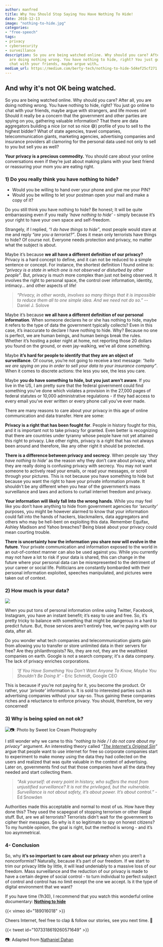 ```yaml
---
author: manfred
title: Why You Should Stop Saying You Have Nothing To Hide!
date: 2018-12-13
image: "nothing-to-hide.jpg"
categories:
- "free-speech"
tags:
- privacy
- cybersecurity
- surveillance
description: So you are being watched online. Why should you care? After all, you
  are doing nothing wrong. You have nothing to hide, right? You just go online to
  chat with your friends, maybe argue with…
medium_url: https://medium.com/berty-tech/nothing-to-hide-5d4ef25cf271
---
```


## And why it's not OK being watched.

So you are being watched online. Why should you care? After all, you are doing nothing wrong. You have nothing to hide, right? You just go online to chat with your friends, maybe argue with strangers, and life moves on! Should it really be a concern that the government and other parties are spying on you, gathering valuable information? That there are data aggregators building a nice (or not so nice 😅) profile of you to sell to the highest bidder? What of state agencies, travel companies, telecommunication giants, marketing agencies, advertising companies and insurance providers all clamoring for the personal data used not only to sell to you but sell you as well?

**Your privacy is a precious commodity.** You should care about your online conversations even if they’re just about making plans with your best friend or reassuring your mom you are eating right.

### 1)	Do you really think you have nothing to hide?

  * Would you be willing to hand over your phone and give me your PIN?
  * Would you be willing to let your postman open your mail and make a copy of it?

Do you still think you have nothing to hide? Be honest; It will be quite embarrassing even if you really _‘have nothing to hide’_ - simply because it’s your right to have your own space and self-freedom.

Strangely, if I replied, _“I do have things to hide”_, most people would stare at me and reply _“are you a terrorist?”_. Does it mean only terrorists have things to hide? Of course not. Everyone needs protection and privacy, no matter what the subject is about.

Maybe it’s because **we all have a different definition of our privacy?** Privacy is a hard concept to define, and it can not be reduced to a simple sentence or concept. For instance, the shortest definition I found online is: _“privacy is a state in which one is not observed or disturbed by other people”_. But, privacy is much more complex than just not being observed. It involves the right to personal space, the control over information, identity, intimacy… and other aspects of life!

> _“Privacy, in other words, involves so many things that it is impossible to reduce them all to one simple idea. And we need not do so.”_ --  Daniel J. Solove

Maybe it’s because **we all have a different definition of our personal information**. When someone declares he or she has nothing to hide, maybe it refers to the type of data the government typically collects? Even in this case, it’s inaccurate to declare I have nothing to hide. Why? Because no one is perfect, we are human beings, and human beings break the rules. Whether it’s hosting a poker night at home, not reporting those 20 dollars you found on the ground, or even jay-walking, we’ve all done something.

Maybe **it’s hard for people to identify that they are an object of surveillance**. Of course, you’re not going to receive a text message: _“hello we are spying on you in order to sell your data to your insurance company”_. When it comes to discrete actions: the less you see, the less you care.

Maybe **you do have something to hide, but you just aren’t aware**. If you live in the US, I am pretty sure that the federal government could find something you’ve done which violates a provision in the 27,000 pages of federal statutes or 10,000 administrative regulations - if they had access to every email you’ve ever written or every phone call you’ve ever made.

There are many reasons to care about your privacy in this age of online communication and data transfer. Here are some:

**Privacy is a right that has been fought for**. People in history fought for this, and it is important not to take privacy for granted. Even better is recognizing that there are countries under tyranny whose people have not yet attained this right to privacy. Like other rights, privacy is a right that has not always been around and therefore, like any other right it should be protected.

**There is a difference between privacy and secrecy**. When people say _‘they have nothing to hide’_ as the reason why they don’t care about privacy, what they are really doing is confusing privacy with secrecy. You may not want someone to actively read your emails, or read your messages, or scroll through your pictures. This is not because you have something to hide but because you want the right to have your private information private. It shouldn’t be any different when you hear of the government’s mass surveillance and laws and actions to curtail internet freedom and privacy.

**Your information will likely fall Into the wrong hands**. While you may feel like you don’t have anything to hide from government agencies for _‘security’_ purposes, you might be however alarmed to know that your information could fall into the hands of hackers, blackmailers, data aggregators and others who may be hell-bent on exploiting this data. Remember Equifax, Ashley Madison and Yahoo breaches? Being blasé about your privacy could mean courting trouble.

**There is uncertainty how the information you share now will evolve in the future**. Your private communication and information exposed to the world in an out-of-context manner can also be used against you. While you currently may not have a lot to risk if your data is shared, this can change in the future where your personal data can be misrepresented to the detriment of your career or social life. Politicians are constantly bombarded with their personal information exploited, speeches manipulated, and pictures were taken out of context.

### 2) How much is your data?

![](nothing-to-hide-min.2.jpg)

When you put tons of personal information online using Twitter, Facebook, Instagram, you have an instant benefit; it’s easy to use and free. So, it’s pretty tricky to balance with something that might be dangerous in a hard to predict future. But, those services aren’t entirely free, we're paying with our data, after all.

Do you wonder what tech companies and telecommunication giants gain from allowing you to transfer or store unlimited data in their servers for free? Are they philanthropists? No, they are not, they are the wealthiest companies on earth. Google is not a search company; it's a data company. The lack of privacy enriches corporations.

> _‘If You Have Something You Don’t Want Anyone To Know, Maybe You Shouldn’t Be Doing It’_ - Eric Schmidt, Google CEO

This is because if you’re not paying for it, you become the product. Or rather, your _‘private’_ information is. It is sold to interested parties such as advertising companies without your say-so. Thus gaining these companies riches and a reluctance to enforce privacy. You should, therefore, be very concerned!

### 3) Why is being spied on not ok?
![📷: Photo by Sweet Ice Cream Photography](nothing-to-hide-min.3.jpg "📷: Photo by [Sweet Ice Cream Photography](https://unsplash.com/photos/2VwP6rUzZQ0)")

I still wonder why we came to this _“nothing to hide / I do not care about my privacy”_ argument. An interesting theory called _“[The Internet's Original Sin](https://www.theatlantic.com/technology/archive/2014/08/advertising-is-the-internets-original-sin/376041/)”_ argue that people want to use internet for free so corporate companies start to experiment to make money using the data they had collected on the users and realized that was quite valuable in the context of advertising. Later on, governments find out that those companies have all the data they needed and start collecting them.

> _“Ask yourself: at every point in history, who suffers the most from unjustified surveillance? It is not the privileged, but the vulnerable. Surveillance is not about safety, it’s about power. It’s about control.”_ - Ed Snowden

Authorities made this acceptable and normal to most of us. How have they done this? They used the scapegoat of stopping terrorism or other illegal stuff.  But, are we all terrorists? Terrorists didn’t wait for the government to cipher their messages. So why is it so legitimate to spy on honest citizens? To my humble opinion, the goal is right, but the method is wrong - and it’s too asymmetrical.

### 4- Conclusion

So, why **it’s so important to care about our privacy** when you aren’t a nonconformist? Naturally, because it’s part of our freedom. If we start to trim our privacy little by little, it will lead undeniably to a massive loss of our freedom. Mass surveillance and the reduction of our privacy is made to have a certain degree of social control - to turn individual to perfect subject of control and control has no limit except the one we accept. Is it the type of digital environment that we want?

If you have time (1h30), I recommend that you watch this wonderful online documentary: **[Nothing to hide](https://vimeo.com/189016018)**

{{< vimeo id="189016018" >}}

Cheers Internet, feel free to clap & follow our stories, see you next time. 🤫

{{< tweet id="1073318619260571649" >}}

📷: Adapted from [Nathaniel Dahan](https://unsplash.com/photos/16pOau3hBMY)
